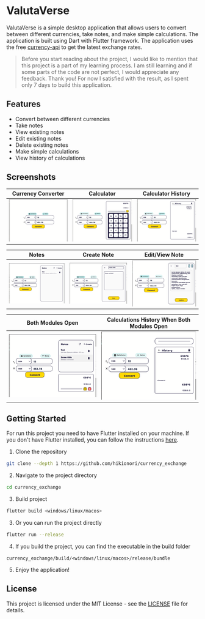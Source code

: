 # ValutaVerse

ValutaVerse is a simple desktop application that allows users to convert between different currencies, take notes, and make simple calculations. The application is built using Dart with Flutter framework. The application uses the free [currency-api](https://github.com/fawazahmed0/currency-api) to get the latest exchange rates.

> Before you start reading about the project, I would like to mention that this project is a part of my learning process. I am still learning and if some parts of the code are not perfect, I would appreciate any feedback. Thank you! For now I satisfied with the result, as I spent only 7 days to build this application.

## Features
- Convert between different currencies
- Take notes
- View existing notes
- Edit existing notes
- Delete existing notes
- Make simple calculations
- View history of calculations

## Screenshots

| Currency Converter                                   | Calculator                                      | Calculator History                                             |
| ---------------------------------------------------- | ----------------------------------------------- | -------------------------------------------------------------- |
| ![Currency Converter](./media/convertScreenshot.png) | ![Calculator](./media/calculatorScreenshot.png) | ![Calculator History](./media/calculatorHistoryScreenshot.png) |

| Notes                                 | Create Note                                      | Edit/View Note                                          |
| ------------------------------------- | ------------------------------------------------ | ------------------------------------------------------- |
| ![Notes](./media/notesScreenshot.png) | ![Create Note](./media/createNoteScreenshot.png) | ![Edit/View Note](./media/editOrViewNoteScreenshot.png) |

| Both Modules Open                                             | Calculations History When Both Modules Open                                                                  |
| ------------------------------------------------------------- | ------------------------------------------------------------------------------------------------------------ |
| ![Both Modules Open](./media/bothModulesOpenedScreenshot.png) | ![Calculations History When Both Modules Open](./media/calculationsHistoryWhenBothModulesOpenScreenshot.png) |


## Getting Started

For run this project you need to have Flutter installed on your machine. If you don't have Flutter installed, you can follow the instructions [here](https://flutter.dev/docs/get-started/install).

1. Clone the repository
```bash
git clone --depth 1 https://github.com/hikionori/currency_exchange
```

2. Navigate to the project directory
```bash
cd currency_exchange
```

3. Build project 
```bash
flutter build <windows/linux/macos>
```

3. Or you can run the project directly
```bash
flutter run --release
```

4. If you build the project, you can find the executable in the build folder
```
currency_exchange/build/<windows/linux/macos>/release/bundle
```

5. Enjoy the application!

## License
This project is licensed under the MIT License - see the [LICENSE](LICENSE) file for details.